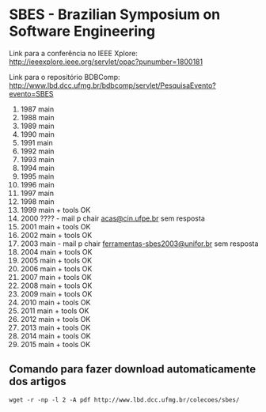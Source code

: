 # SBES - Brazilian Symposium on Software Engineering

Link para a conferência no IEEE Xplore: http://ieeexplore.ieee.org/servlet/opac?punumber=1800181

Link para o repositório BDBComp: http://www.lbd.dcc.ufmg.br/bdbcomp/servlet/PesquisaEvento?evento=SBES

1. 1987 main
1. 1988 main
1. 1989 main
1. 1990 main
1. 1991 main
1. 1992 main
1. 1993 main
1. 1994 main
1. 1995 main
1. 1996 main
1. 1997 main
1. 1998 main
1. 1999 main + tools OK
1. 2000 ???? - mail p chair <acas@cin.ufpe.br> sem resposta 
1. 2001 main + tools OK
1. 2002 main + tools OK
1. 2003 main - mail p chair <ferramentas-sbes2003@unifor.br> sem resposta
1. 2004 main + tools OK
1. 2005 main + tools OK
1. 2006 main + tools OK
1. 2007 main + tools OK
1. 2008 main + tools OK
1. 2009 main + tools OK
1. 2010 main + tools OK
1. 2011 main + tools OK
1. 2012 main + tools OK
1. 2013 main + tools OK
1. 2014 main + tools OK
1. 2015 main + tools OK

## Comando para fazer download automaticamente dos artigos

    wget -r -np -l 2 -A pdf http://www.lbd.dcc.ufmg.br/colecoes/sbes/
